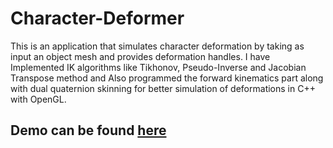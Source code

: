 # Character-Deformer
This is an application that simulates character deformation by taking as input an object mesh and provides deformation handles.
I have Implemented IK algorithms like Tikhonov, Pseudo-Inverse and Jacobian Transpose method and Also programmed the forward
kinematics part along with dual quaternion skinning for better simulation of deformations in C++ with OpenGL.

## Demo can be found [here](https://drive.google.com/file/d/1ocIevRPSyrDk5BZVSEphAHBNo1yKhTMA/view?usp=drive_link)
